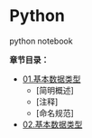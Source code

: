 # Python
python notebook


**章节目录：**

* [01.基本数据类型](/Python/01.基本数据类型.md)
  - [简明概述]
  - [注释]
  - [命名规范]
* [02.基本数据类型](https://note.youdao.com/s/HwcfbK9k)

